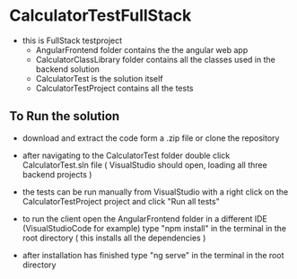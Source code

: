 # CalculatorTestFullStack

- this is FullStack testproject
  - AngularFrontend folder contains the the angular web app
  - CalculatorClassLibrary folder contains all the classes used in the backend solution
  - CalculatorTest is the solution itself
  - CalculatorTestProject contains all the tests

## To Run the solution 

- download and extract the code form a .zip file or clone the repository
- after navigating to the CalculatorTest folder double click CalculatorTest.sln file ( VisualStudio should open, loading all three backend projects )
- the tests can be run manually from VisualStudio with a right click on the CalculatorTestProject project and click "Run all tests"

- to run the client open the AngularFrontend folder in a different IDE (VisualStudioCode for example) type "npm install" in the terminal in the root directory ( this installs all the dependencies )
- after installation has finished type "ng serve" in the terminal in the root directory 
